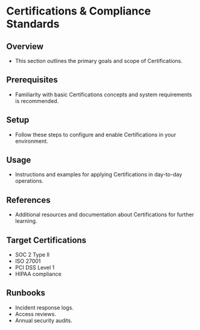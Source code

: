 # Certifications & Compliance Standards

## Overview
- This section outlines the primary goals and scope of Certifications.

## Prerequisites
- Familiarity with basic Certifications concepts and system requirements is recommended.

## Setup
- Follow these steps to configure and enable Certifications in your environment.

## Usage
- Instructions and examples for applying Certifications in day-to-day operations.

## References
- Additional resources and documentation about Certifications for further learning.


## Target Certifications
- SOC 2 Type II
- ISO 27001
- PCI DSS Level 1
- HIPAA compliance

## Runbooks
- Incident response logs.
- Access reviews.
- Annual security audits.
